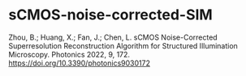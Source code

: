 # sCMOS-noise-corrected-SIM

Zhou, B.; Huang, X.; Fan, J.; Chen, L. sCMOS Noise-Corrected Superresolution Reconstruction Algorithm for Structured Illumination Microscopy. Photonics 2022, 9, 172. https://doi.org/10.3390/photonics9030172
